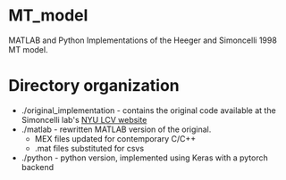 # MT_model
MATLAB and Python Implementations of the Heeger and Simoncelli 1998 MT model. 

# Directory organization
- ./original_implementation - contains the original code available at the Simoncelli lab's [NYU LCV website](https://www.cns.nyu.edu/~lcv/MTmodel/)
- ./matlab - rewritten MATLAB version of the original.
    - MEX files updated for contemporary C/C++
    - .mat files substituted for csvs
- ./python - python version, implemented using Keras with a pytorch backend
